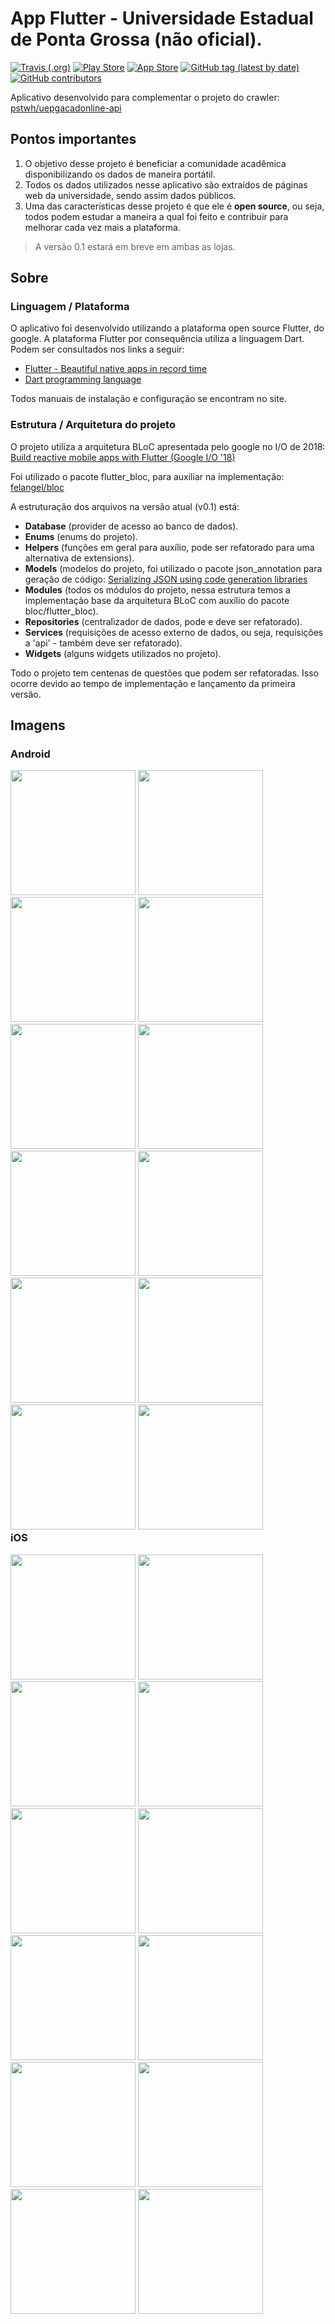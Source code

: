 # App Flutter - Universidade Estadual de Ponta Grossa (não oficial).

[![Travis (.org)](https://img.shields.io/travis/pstwh/uepgacadonline-flutter.svg?style=flat&logo=travis-ci)](https://travis-ci.com/pstwh/uepgacadonline-flutter)
[![Play Store](https://img.shields.io/badge/Play%20Store-Baixar-brightgreen.svg?style=flat&logo=google-play)](https://play.google.com/store/apps/details?id=com.pauloalvesjr.uepgacadonline_flutter)
[![App Store](https://img.shields.io/badge/App%20Store-N%C3%A3o%20lan%C3%A7ado-red.svg?style=flat&logo=apple)](#)
[![GitHub tag (latest by date)](https://img.shields.io/github/tag-date/pstwh/uepgacadonline-flutter.svg?style=flat)](https://github.com/pstwh/uepgacadonline-flutter/tags)
[![GitHub contributors](https://img.shields.io/github/contributors-anon/pstwh/uepgacadonline-flutter.svg?style=flat)](https://github.com/pstwh/uepgacadonline-flutter/graphs/contributors)

Aplicativo desenvolvido para complementar o projeto do crawler: [pstwh/uepgacadonline-api][pstwh-uepgacadonline-api-link]

## Pontos importantes

1. O objetivo desse projeto é beneficiar a comunidade acadêmica disponibilizando os dados de maneira portátil.
1. Todos os dados utilizados nesse aplicativo são extraídos de páginas web da universidade, sendo assim dados públicos.
1. Uma das características desse projeto é que ele é **open source**, ou seja, todos podem estudar a maneira a qual foi feito e contribuir para melhorar cada vez mais a plataforma.

> A versão 0.1 estará em breve em ambas as lojas.

## Sobre

### Linguagem / Plataforma

O aplicativo foi desenvolvido utilizando a plataforma open source Flutter, do google. A plataforma Flutter por consequência utiliza a linguagem Dart. Podem ser consultados nos links a seguir:
* [Flutter - Beautiful native apps in record time][flutter-link]
* [Dart programming language][dart-link]

Todos manuais de instalação e configuração se encontram no site.

### Estrutura / Arquitetura do projeto

O projeto utiliza a arquitetura BLoC apresentada pelo google no I/O de 2018: [Build reactive mobile apps with Flutter (Google I/O '18)][youtube-google-io-18-link]

Foi utilizado o pacote flutter_bloc, para auxiliar na implementação: [felangel/bloc][felangel-bloc-link]

A estruturação dos arquivos na versão atual (v0.1) está:
* **Database** (provider de acesso ao banco de dados).
* **Enums** (enums do projeto).
* **Helpers** (funções em geral para auxílio, pode ser refatorado para uma alternativa de extensions).
* **Models** (modelos do projeto, foi utilizado o pacote json_annotation para geração de código: [Serializing JSON using code generation libraries][models-link]
* **Modules** (todos os módulos do projeto, nessa estrutura temos a implementação base da arquitetura BLoC com auxílio do pacote bloc/flutter_bloc).
* **Repositories** (centralizador de dados, pode e deve ser refatorado).
* **Services** (requisições de acesso externo de dados, ou seja, requisições a 'api' - também deve ser refatorado).
* **Widgets** (alguns widgets utilizados no projeto).

Todo o projeto tem centenas de questões que podem ser refatoradas. Isso ocorre devido ao tempo de implementação e lançamento da primeira versão.

## Imagens

### Android

<div style="float: left;">
<img src="https://raw.githubusercontent.com/pauloasjx/uepgacadonline-flutter/master/prints/android/android-1.png" width="200"/>
<img src="https://raw.githubusercontent.com/pauloasjx/uepgacadonline-flutter/master/prints/android/android-2.png" width="200"/>
<img src="https://raw.githubusercontent.com/pauloasjx/uepgacadonline-flutter/master/prints/android/android-3.png" width="200"/>
<img src="https://raw.githubusercontent.com/pauloasjx/uepgacadonline-flutter/master/prints/android/android-4.png" width="200"/>
<img src="https://raw.githubusercontent.com/pauloasjx/uepgacadonline-flutter/master/prints/android/android-5.png" width="200"/>
<img src="https://raw.githubusercontent.com/pauloasjx/uepgacadonline-flutter/master/prints/android/android-6
.png" width="200"/>
<img src="https://raw.githubusercontent.com/pauloasjx/uepgacadonline-flutter/master/prints/android/android-7.png" width="200"/>
<img src="https://raw.githubusercontent.com/pauloasjx/uepgacadonline-flutter/master/prints/android/android-8.png" width="200"/>
<img src="https://raw.githubusercontent.com/pauloasjx/uepgacadonline-flutter/master/prints/android/android-9.png" width="200"/>
<img src="https://raw.githubusercontent.com/pauloasjx/uepgacadonline-flutter/master/prints/android/android-10.png" width="200"/>
<img src="https://raw.githubusercontent.com/pauloasjx/uepgacadonline-flutter/master/prints/android/android-11.png" width="200"/>
<img src="https://raw.githubusercontent.com/pauloasjx/uepgacadonline-flutter/master/prints/android/android-12.png" width="200"/>
</div>

### iOS

<div style="float: left;">
<img src="https://raw.githubusercontent.com/pauloasjx/uepgacadonline-flutter/master/prints/ios/ios-1.png" width="200"/>
<img src="https://raw.githubusercontent.com/pauloasjx/uepgacadonline-flutter/master/prints/ios/ios-2.png" width="200"/>
<img src="https://raw.githubusercontent.com/pauloasjx/uepgacadonline-flutter/master/prints/ios/ios-3.png" width="200"/>
<img src="https://raw.githubusercontent.com/pauloasjx/uepgacadonline-flutter/master/prints/ios/ios-4.png" width="200"/>
<img src="https://raw.githubusercontent.com/pauloasjx/uepgacadonline-flutter/master/prints/ios/ios-5.png" width="200"/>
<img src="https://raw.githubusercontent.com/pauloasjx/uepgacadonline-flutter/master/prints/ios/ios-6
.png" width="200"/>
<img src="https://raw.githubusercontent.com/pauloasjx/uepgacadonline-flutter/master/prints/ios/ios-7.png" width="200"/>
<img src="https://raw.githubusercontent.com/pauloasjx/uepgacadonline-flutter/master/prints/ios/ios-8.png" width="200"/>
<img src="https://raw.githubusercontent.com/pauloasjx/uepgacadonline-flutter/master/prints/ios/ios-9.png" width="200"/>
<img src="https://raw.githubusercontent.com/pauloasjx/uepgacadonline-flutter/master/prints/ios/ios-10.png" width="200"/>
<img src="https://raw.githubusercontent.com/pauloasjx/uepgacadonline-flutter/master/prints/ios/ios-11.png" width="200"/>
<img src="https://raw.githubusercontent.com/pauloasjx/uepgacadonline-flutter/master/prints/ios/ios-12.png" width="200"/>
</div>

[pstwh-uepgacadonline-api-link]: https://github.com/pauloasjx/uepgacadonline-api
[flutter-link]: https://flutter.dev/
[dart-link]: https://dart.dev/
[youtube-google-io-18-link]: https://www.youtube.com/watch?v=RS36gBEp8OI
[felangel-bloc-link]: https://github.com/felangel/bloc
[models-link]: https://flutter.dev/docs/development/data-and-backend/json#serializing-json-using-code-generation-libraries
